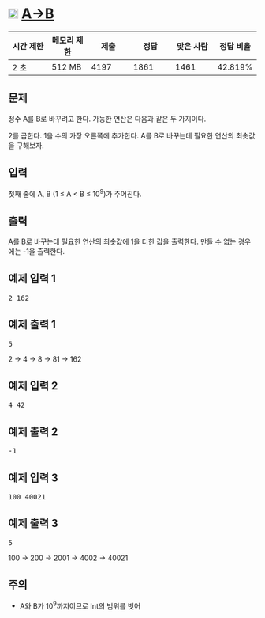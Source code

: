 # <img src="https://d2gd6pc034wcta.cloudfront.net/tier/10.svg" class="solvedac-tier" style="user-select: auto;" width="20px"> [A→B](https://www.acmicpc.net/problem/16953)

<div class="col-md-12" style="user-select: auto;">
			<div class="table-responsive" style="user-select: auto;">
				<table class="table" id="problem-info" style="user-select: auto;">
				<thead style="user-select: auto;">
				<tr style="user-select: auto;">
									<th style="width: 16%; user-select: auto;">시간 제한</th>
					<th style="width: 16%; user-select: auto;">메모리 제한</th>
					<th style="width: 17%; user-select: auto;">제출</th>
					<th style="width: 17%; user-select: auto;">정답</th>
					<th style="width: 17%; user-select: auto;">맞은 사람</th>
					<th style="width: 17%; user-select: auto;">정답 비율</th>
								</tr>
				</thead>
				<tbody style="user-select: auto;">
				<tr style="user-select: auto;">
				<td style="user-select: auto;">2 초</td>
				<td style="user-select: auto;">512 MB</td>
									<td style="user-select: auto;">4197</td>
					<td style="user-select: auto;">1861</td>
					<td style="user-select: auto;">1461</td>
					<td style="user-select: auto;">42.819%</td>
								</tr>
				</tbody>
				</table>
			</div>
		</div>

## 문제
정수 A를 B로 바꾸려고 한다. 가능한 연산은 다음과 같은 두 가지이다.

2를 곱한다.
1을 수의 가장 오른쪽에 추가한다. 
A를 B로 바꾸는데 필요한 연산의 최솟값을 구해보자.

## 입력
첫째 줄에 A, B (1 ≤ A < B ≤ 10<sup style="user-select: auto;">9</sup>)가 주어진다.

## 출력
A를 B로 바꾸는데 필요한 연산의 최솟값에 1을 더한 값을 출력한다. 만들 수 없는 경우에는 -1을 출력한다.
<div class="col-md-12" style="user-select: auto;">
<div class="row" style="user-select: auto;">
<div class="col-md-6" style="user-select: auto;">
<section id="sampleinput1" style="user-select: auto;">
						<div class="headline" style="user-select: auto;">
						<h2 style="user-select: auto;">예제 입력 1
						</h2>
						</div>
						<pre class="sampledata" id="sample-input-1" style="user-select: auto;">2 162
</pre>
						</section>
					</div>
					<div class="col-md-6" style="user-select: auto;">
						<section id="sampleoutput1" style="user-select: auto;">
						<div class="headline" style="user-select: auto;">
						<h2 style="user-select: auto;">예제 출력 1
						</h2>
						</div>
						<pre class="sampledata" id="sample-output-1" style="user-select: auto;">5
</pre>
						</section>
					</div>
											<div class="col-md-12" style="user-select: auto;">
							<section id="sample_explain_1" class="problem-section" style="user-select: auto;">
								<div id="problem_sample_explain_1" class="problem-text" style="user-select: auto;">
								<p style="user-select: auto;">2&nbsp;→ 4&nbsp;→ 8&nbsp;→ 81&nbsp;→ 162</p>
								</div>
							</section>
						</div>
						</div>
</div>

<div class="col-md-12" style="user-select: auto;">
				<div class="row" style="user-select: auto;">
					<div class="col-md-6" style="user-select: auto;">
						<section id="sampleinput2" style="user-select: auto;">
						<div class="headline" style="user-select: auto;">
						<h2 style="user-select: auto;">예제 입력 2
						</h2>
						</div>
						<pre class="sampledata" id="sample-input-2" style="user-select: auto;">4 42
</pre>
						</section>
					</div>
					<div class="col-md-6" style="user-select: auto;">
						<section id="sampleoutput2" style="user-select: auto;">
						<div class="headline" style="user-select: auto;">
						<h2 style="user-select: auto;">예제 출력 2
						</h2>
						</div>
						<pre class="sampledata" id="sample-output-2" style="user-select: auto;">-1
</pre>
						</section>
					</div>
									</div>
				</div>
				
<div class="col-md-12" style="user-select: auto;">
				<div class="row" style="user-select: auto;">
					<div class="col-md-6" style="user-select: auto;">
						<section id="sampleinput3" style="user-select: auto;">
						<div class="headline" style="user-select: auto;">
						<h2 style="user-select: auto;">예제 입력 3
						</h2>
						</div>
						<pre class="sampledata" id="sample-input-3" style="user-select: auto;">100 40021
</pre>
						</section>
					</div>
					<div class="col-md-6" style="user-select: auto;">
						<section id="sampleoutput3" style="user-select: auto;">
						<div class="headline" style="user-select: auto;">
						<h2 style="user-select: auto;">예제 출력 3
						</h2>
						</div>
						<pre class="sampledata" id="sample-output-3" style="user-select: auto;">5
</pre>
						</section>
					</div>
											<div class="col-md-12" style="user-select: auto;">
							<section id="sample_explain_3" class="problem-section" style="user-select: auto;">
								<div id="problem_sample_explain_3" class="problem-text" style="user-select: auto;">
								<p style="user-select: auto;">100&nbsp;→ 200&nbsp;→ 2001&nbsp;→ 4002&nbsp;→ 40021</p>
								</div>
							</section>
						</div>
									</div>
				</div>


## 주의
 - A와 B가 10<sup style="user-select: auto;">9</sup>까지이므로 Int의 범위를 벗어
